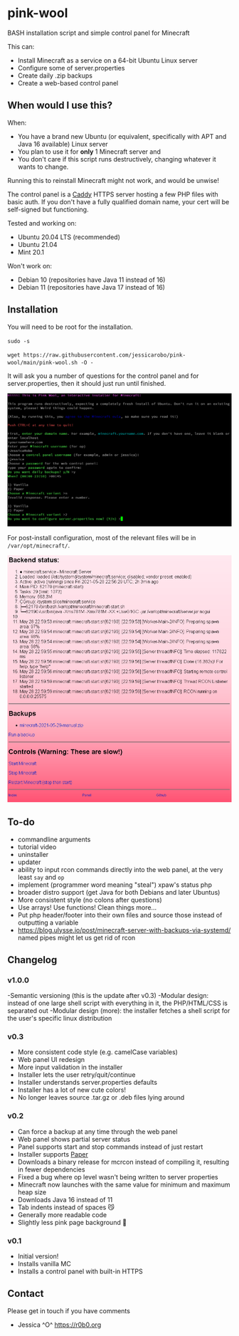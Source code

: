 # pink-wool
BASH installation script and simple control panel for Minecraft

This can:
- Install Minecraft as a service on a 64-bit Ubuntu Linux server
- Configure some of server.properties
- Create daily .zip backups
- Create a web-based control panel

## When would I use this?
When:
- You have a brand new Ubuntu (or equivalent, specifically with APT and Java 16 available) Linux server 
- You plan to use it for **only** 1 Minecraft server and 
- You don't care if this script runs destructively, changing whatever it wants to change. 

Running this to reinstall Minecraft might not work, and would be unwise!

The control panel is a [Caddy](https://caddyserver.com) HTTPS server hosting a few PHP files with basic auth. If you don't have a fully qualified domain name, your cert will be self-signed but functioning.

Tested and working on:
- Ubuntu 20.04 LTS (recommended)
- Ubuntu 21.04
- Mint 20.1

Won't work on:
- Debian 10 (repositories have Java 11 instead of 16)
- Debian 11 (repositories have Java 17 instead of 16)

## Installation

You will need to be root for the installation.

`sudo -s`

`wget https://raw.githubusercontent.com/jessicarobo/pink-wool/main/pink-wool.sh -O -`

It will ask you a number of questions for the control panel and for server.properties, then it should just run until finished.

![pink-wool installer](pink-wool-install.png)

For post-install configuration, most of the relevant files will be in `/var/opt/minecraft/`.

![pink-wool admin panel](pink-wool-panel.png)

## To-do

- commandline arguments
- tutorial video
- uninstaller
- updater
- ability to input rcon commands directly into the web panel, at the very least `say` and `op`
- implement (programmer word meaning "steal") xpaw's status php
- broader distro support (get Java for both Debians and later Ubuntus)
- More consistent style (no colons after questions)
- Use arrays! Use functions! Clean things more...
- Put php header/footer into their own files and source those instead of outputting a variable
- https://blog.ulysse.io/post/minecraft-server-with-backups-via-systemd/ named pipes might let us get rid of rcon

## Changelog

### v1.0.0
-Semantic versioning (this is the update after v0.3)
-Modular design: instead of one large shell script with everything in it, the PHP/HTML/CSS is separated out
-Modular design (more): the installer fetches a shell script for the user's specific linux distribution

### v0.3
- More consistent code style (e.g. camelCase variables)
- Web panel UI redesign
- More input validation in the installer
- Installer lets the user retry/quit/continue
- Installer understands server.properties defaults
- Installer has a lot of new cute colors!
- No longer leaves source .tar.gz or .deb files lying around


### v0.2
- Can force a backup at any time through the web panel
- Web panel shows partial server status
- Panel supports start and stop commands instead of just restart
- Installer supports [Paper](https://papermc.io)
- Downloads a binary release for mcrcon instead of compiling it, resulting in fewer dependencies
- Fixed a bug where op level wasn't being written to server properties
- Minecraft now launches with the same value for minimum and maximum heap size
- Downloads Java 16 instead of 11
- Tab indents instead of spaces 😼
- Generally more readable code
- Slightly less pink page background 🌸

### v0.1
- Initial version!
- Installs vanilla MC
- Installs a control panel with built-in HTTPS

## Contact
Please get in touch if you have comments 
- Jessica ^O^ https://r0b0.org
